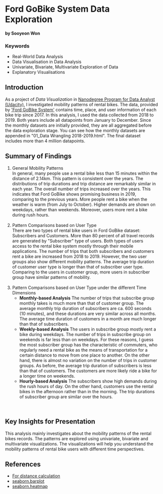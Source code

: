 # Ford GoBike System Data Exploration
#### by Sooyeon Won 

### Keywords 

- Real-World Data Analysis 
- Data Visualisation in Data Analysis 
- Univariate, Bivariate, Multivariate Exploration of Data 
- Explanatory Visualisations 


## Introduction

As a project of _Data Visualization_ in [Nanodegree Program for Data Analyst (Udacity)](https://www.udacity.com/course/data-analyst-nanodegree--nd002), I investigated mobility patterns of rental bikes. The data, provided by ['Ford GoBike System'](https://www.lyft.com/bikes/bay-wheels/system-data) contains time, place, and user information of each bike trip since 2017. In this analysis, I used the data collected from 2018 to 2019. Both years include all datapoints from January to December. Since the monthly datasets are initially provided, they are all aggregated before the data exploration stage. You can see how the monthly datasets are appended in "01_Data Wrangling 2018-2019.html". The final dataset includes more than 4 million datapoints. 
<br>

## Summary of Findings

1. General Mobility Patterns <br>
In general, many people use a rental bike less than 15 minutes within the distance of 2.14km. This pattern is consistent over the years. The distributions of trip durations and trip distance are remarkably similar in each year. The overall number of trips increased over the years. This indicates that Ford GoBike shows promising business in 2019, comparing to the previous years. More people rent a bike when the weather is warm (from July to October). Higher demands are shown on weekdays, rather than weekends. Moreover, users more rent a bike during rush hours.
<br><br>
2. Pattern Comparisons based on User Type <br>
There are two types of rental bike users in Ford GoBike dataset: Subscribers and Customers. More than 80 percent of all travel records are generated by "Subscriber" type of users. Both types of users access to the rental bike system mostly through their mobile applications. The number of trips that both subscribers and customers rent a bike are increased from 2018 to 2019. However, the two user groups also show different mobility patterns. The average trip duration of customer user type is longer than that of subscriber user type. Comparing to the users in customer group, more users in subscriber group have similar patterns of mobility.
<br><br>
3. Pattern Comparisons based on User Type under the different Time Dimensions <br>
    - **Monthly-based Analysis** 
The number of trips that subscribe group monthly takes is much more than that of customer group. The average monthly trip duration of subscribers are ca. 600 seconds (10 minutes), and these durations are very similar across all months. The average time duration of customers in a month are much longer than that of subscribers. <br>
    - **Weekly-based Analysis**
The users in subscribe group mostly rent a bike during weekdays. The number of trips in subscribe group on weekends is far less than on weekdays. For these reasons, I guess the most subscriber group has the characteristic of commuters, who regularly need a rental bike as the means of transportation for a certain distance to move from one place to another. On the other hand, there is almost no variation on the number of trips in customer groups. As before, the average trip duration of subscribers is less than that of customers. The customers are more likely ride a bike for a longer time on weekends. <br>
    - **Hourly-based Analysis** 
The subscribers show high demands during the rush hours of day. On the other hand, customers use the rental bikes in the afternoon rather than in the morning. The trip durations of subscriber group are similar over the hours.
<br>

## Key Insights for Presentation

This analysis mainly investigates about the mobility patterns of the rental bikes records. The patterns are explored using univariate, bivariate and multivariate visualizations. The visualizations will help you understand the mobility patterns of rental bike users with different time perspectives. 
<br>

## References 
- [For distance calculation](https://stackoverflow.com/questions/40452759/pandas-latitude-longitude-to-distance-between-successive-rows) <br>
- [seaborn.barplot](https://seaborn.pydata.org/generated/seaborn.barplot.html)<br>
- [seaborn.heatmap](https://seaborn.pydata.org/generated/seaborn.heatmap.html)<br>
